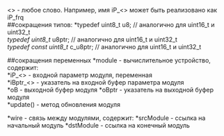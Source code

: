 <> - любое слово. Например, имя iP_<> может быть реализовано как iP_frq  
##сокращения типов:
*typedef uint8_t  u8;            // аналогично для uint16_t и uint32_t  
*typedef uint8_t* u8ptr;         // аналогично для uint16_t и uint32_t  
*typedef const uint8_t* c_u8ptr; // аналогично для uint16_t и uint32_t  

##сокращения переменных
*module    - вычислительное устройство, содержит:  
*iP_<>     - входной параметр модуля, переменная  
*iBptr_<>  - указатель на входной буфер параметра модуля  
*oB        - выходной буфер модуля
*oBptr     - указатель на выходной буфер модуля  
*update()  - метод обновления модуля

*wire      - связь между модулями, содержит:
*srcModule - ссылка на начальный модуль
*dstModule - ссылка на конечный модуль
